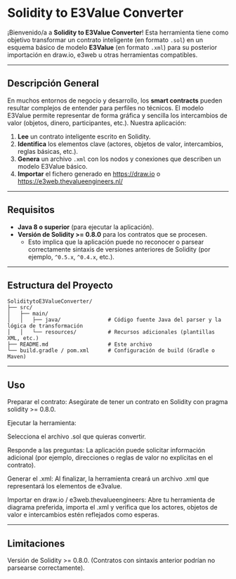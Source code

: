 # Solidity to E3Value Converter

¡Bienvenido/a a **Solidity to E3Value Converter**! Esta herramienta tiene como objetivo transformar un contrato inteligente (en formato `.sol`) en un esquema básico de modelo **E3Value** (en formato `.xml`) para su posterior importación en draw.io, e3web u otras herramientas compatibles.

---

## Descripción General

En muchos entornos de negocio y desarrollo, los **smart contracts** pueden resultar complejos de entender para perfiles no técnicos. El modelo E3Value permite representar de forma gráfica y sencilla los intercambios de valor (objetos, dinero, participantes, etc.). Nuestra aplicación:

1. **Lee** un contrato inteligente escrito en Solidity.
2. **Identifica** los elementos clave (actores, objetos de valor, intercambios, reglas básicas, etc.).
3. **Genera** un archivo `.xml` con los nodos y conexiones que describen un modelo E3Value básico.
4. **Importar** el fichero generado en https://draw.io o https://e3web.thevalueengineers.nl/

---

## Requisitos

- **Java 8 o superior** (para ejecutar la aplicación).
- **Versión de Solidity >= 0.8.0** para los contratos que se procesen.  
  - Esto implica que la aplicación puede no reconocer o parsear correctamente sintaxis de versiones anteriores de Solidity (por ejemplo, `^0.5.x`, `^0.4.x`, etc.).

---

## Estructura del Proyecto

```plaintext
SoliditytoE3ValueConverter/
├── src/
│   ├── main/
│   │   ├── java/               # Código fuente Java del parser y la lógica de transformación
│   │   └── resources/          # Recursos adicionales (plantillas XML, etc.)
├── README.md                   # Este archivo
└── build.gradle / pom.xml      # Configuración de build (Gradle o Maven)
```

---


## Uso
Preparar el contrato: Asegúrate de tener un contrato en Solidity con pragma solidity >= 0.8.0.

Ejecutar la herramienta:

Selecciona el archivo .sol que quieras convertir.

Responde a las preguntas: La aplicación puede solicitar información adicional (por ejemplo, direcciones o reglas de valor no explícitas en el contrato).

Generar el .xml: Al finalizar, la herramienta creará un archivo .xml que representará los elementos de e3value.

Importar en draw.io / e3web.thevalueengineers: Abre tu herramienta de diagrama preferida, importa el .xml y verifica que los actores, objetos de valor e intercambios estén reflejados como esperas.

---


## Limitaciones

Versión de Solidity >= 0.8.0. (Contratos con sintaxis anterior podrían no parsearse correctamente).


